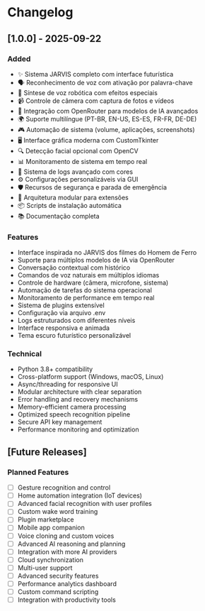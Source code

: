 # Changelog

## [1.0.0] - 2025-09-22

### Added
- ✨ Sistema JARVIS completo com interface futurística
- 🗣️ Reconhecimento de voz com ativação por palavra-chave
- 🤖 Síntese de voz robótica com efeitos especiais
- 📹 Controle de câmera com captura de fotos e vídeos
- 🧠 Integração com OpenRouter para modelos de IA avançados
- 🌍 Suporte multilíngue (PT-BR, EN-US, ES-ES, FR-FR, DE-DE)
- 🎮 Automação de sistema (volume, aplicações, screenshots)
- 🖥️ Interface gráfica moderna com CustomTkinter
- 🔍 Detecção facial opcional com OpenCV
- 📊 Monitoramento de sistema em tempo real
- 📝 Sistema de logs avançado com cores
- ⚙️ Configurações personalizáveis via GUI
- 🛡️ Recursos de segurança e parada de emergência
- 🔧 Arquitetura modular para extensões
- 📦 Scripts de instalação automática
- 📚 Documentação completa

### Features
- Interface inspirada no JARVIS dos filmes do Homem de Ferro
- Suporte para múltiplos modelos de IA via OpenRouter
- Conversação contextual com histórico
- Comandos de voz naturais em múltiplos idiomas
- Controle de hardware (câmera, microfone, sistema)
- Automação de tarefas do sistema operacional
- Monitoramento de performance em tempo real
- Sistema de plugins extensível
- Configuração via arquivo .env
- Logs estruturados com diferentes níveis
- Interface responsiva e animada
- Tema escuro futurístico personalizável

### Technical
- Python 3.8+ compatibility
- Cross-platform support (Windows, macOS, Linux)
- Async/threading for responsive UI
- Modular architecture with clear separation
- Error handling and recovery mechanisms
- Memory-efficient camera processing
- Optimized speech recognition pipeline
- Secure API key management
- Performance monitoring and optimization

## [Future Releases]

### Planned Features
- [ ] Gesture recognition and control
- [ ] Home automation integration (IoT devices)
- [ ] Advanced facial recognition with user profiles
- [ ] Custom wake word training
- [ ] Plugin marketplace
- [ ] Mobile app companion
- [ ] Voice cloning and custom voices
- [ ] Advanced AI reasoning and planning
- [ ] Integration with more AI providers
- [ ] Cloud synchronization
- [ ] Multi-user support
- [ ] Advanced security features
- [ ] Performance analytics dashboard
- [ ] Custom command scripting
- [ ] Integration with productivity tools
